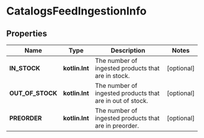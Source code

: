 
# CatalogsFeedIngestionInfo

## Properties
| Name | Type | Description | Notes |
| ------------ | ------------- | ------------- | ------------- |
| **IN_STOCK** | **kotlin.Int** | The number of ingested products that are in stock. |  [optional] |
| **OUT_OF_STOCK** | **kotlin.Int** | The number of ingested products that are in out of stock. |  [optional] |
| **PREORDER** | **kotlin.Int** | The number of ingested products that are in preorder. |  [optional] |



